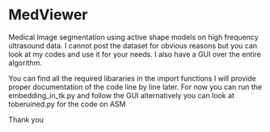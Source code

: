 # MedViewer
Medical Image segmentation using active shape models on high frequency ultrasound data. I cannot post the dataset for obvious reasons but you can look at my codes and use it for your needs. I also have a GUI over the entire algorithm.

You can find all the required libararies in the import functions I will provide proper documentation of the code line by line later. For now you can run the embedding_in_tk.py and follow the GUI alternatively you can look at toberuined.py for the code on ASM

Thank you 

